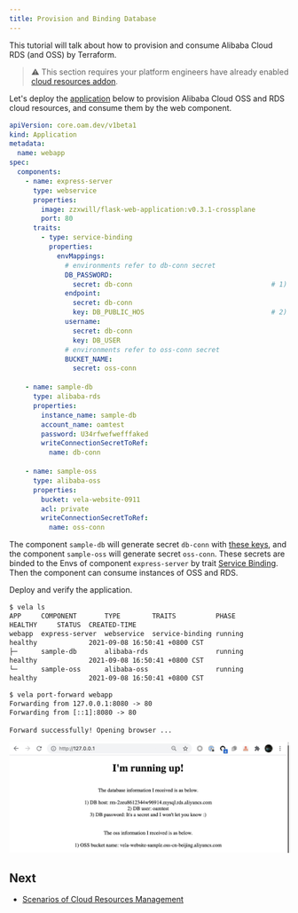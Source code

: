 ```yaml
---
title: Provision and Binding Database
---
```


This tutorial will talk about how to provision and consume Alibaba Cloud RDS (and OSS) by Terraform.

> ⚠️ This section requires your platform engineers have already enabled [cloud resources addon](../../../reference/addons/terraform).

Let's deploy the [application](https://github.com/kubevela/kubevela/tree/master/docs/examples/terraform/cloud-resource-provision-and-consume/application.yaml)
below to provision Alibaba Cloud OSS and RDS cloud resources, and consume them by the web component.

```yaml
apiVersion: core.oam.dev/v1beta1
kind: Application
metadata:
  name: webapp
spec:
  components:
    - name: express-server
      type: webservice
      properties:
        image: zzxwill/flask-web-application:v0.3.1-crossplane
        port: 80
      traits:
        - type: service-binding
          properties:
            envMappings:
              # environments refer to db-conn secret
              DB_PASSWORD:
                secret: db-conn                                   # 1) If the env name is the same as the secret key, secret key can be omitted.
              endpoint:
                secret: db-conn
                key: DB_PUBLIC_HOS                                # 2) If the env name is different from secret key, secret key has to be set.
              username:
                secret: db-conn
                key: DB_USER
              # environments refer to oss-conn secret
              BUCKET_NAME:
                secret: oss-conn

    - name: sample-db
      type: alibaba-rds
      properties:
        instance_name: sample-db
        account_name: oamtest
        password: U34rfwefwefffaked
        writeConnectionSecretToRef:
          name: db-conn

    - name: sample-oss
      type: alibaba-oss
      properties:
        bucket: vela-website-0911
        acl: private
        writeConnectionSecretToRef:
          name: oss-conn
```

The component `sample-db` will generate secret `db-conn` with [these keys](./terraform/alibaba-rds#outputs), and the component
`sample-oss` will generate secret `oss-conn`. These secrets are binded to the Envs of component `express-server` by trait
[Service Binding](../../traits/service-binding). Then the component can consume instances of OSS and RDS.

Deploy and verify the application.

```shell
$ vela ls
APP   	COMPONENT     	TYPE       	TRAITS         	PHASE         	HEALTHY  	STATUS	CREATED-TIME
webapp	express-server	webservice 	service-binding	running     	healthy  	      	2021-09-08 16:50:41 +0800 CST
├─    	sample-db     	alibaba-rds	               	running     	healthy  	      	2021-09-08 16:50:41 +0800 CST
└─    	sample-oss    	alibaba-oss	               	running     	healthy  	      	2021-09-08 16:50:41 +0800 CST
```

```shell
$ vela port-forward webapp
Forwarding from 127.0.0.1:8080 -> 80
Forwarding from [::1]:8080 -> 80

Forward successfully! Opening browser ...
```

![](../../../resources/crossplane-visit-application-v3.jpg)

## Next

- [Scenarios of Cloud Resources Management](./cloud-resource-scenarios)
